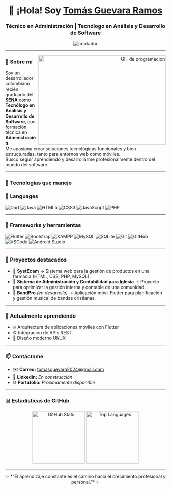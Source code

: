<h1 align="center">👋 ¡Hola! Soy <a href="#" target="_blank">Tomás Guevara Ramos</a></h1>
<h3 align="center">Técnico en Administración | Tecnólogo en Análisis y Desarrollo de Software</h3>

<p align="center">
  <img src="https://komarev.com/ghpvc/?username=TomasGuevaraRamos&label=Visitas%20al%20perfil&color=00c2ab&style=flat" alt="contador" />
</p>

---

<a target="_blank" align="right">
  <img align="right" height="280" width="400" alt="GIF de programación" src="https://media.giphy.com/media/qgQUggAC3Pfv687qPC/giphy.gif">
</a>

### 💫 Sobre mí
Soy un desarrollador colombiano recién graduado del **SENA** como **Tecnólogo en Análisis y Desarrollo de Software**, con formación técnica en **Administración**.  
Me apasiona crear soluciones tecnológicas funcionales y bien estructuradas, tanto para entornos web como móviles.  
Busco seguir aprendiendo y desarrollarme profesionalmente dentro del mundo del software.

---

### 🧠 Tecnologías que manejo

### 🔧 Languages

![Dart](https://img.shields.io/badge/Dart-%230175C2.svg?style=for-the-badge&logo=dart&logoColor=white)
![Java](https://img.shields.io/badge/java-%23ED8B00.svg?style=for-the-badge&logo=openjdk&logoColor=white)
![HTML5](https://img.shields.io/badge/html5-%23E34F26.svg?style=for-the-badge&logo=html5&logoColor=white)
![CSS3](https://img.shields.io/badge/css3-%231572B6.svg?style=for-the-badge&logo=css3&logoColor=white)
![JavaScript](https://img.shields.io/badge/JavaScript-%23323330.svg?style=for-the-badge&logo=javascript&logoColor=F7DF1E)
![PHP](https://img.shields.io/badge/PHP-%23777BB4.svg?style=for-the-badge&logo=php&logoColor=white)

---

### 🧩 Frameworks y herramientas

![Flutter](https://img.shields.io/badge/Flutter-%2302569B.svg?style=for-the-badge&logo=flutter&logoColor=white)
![Bootstrap](https://img.shields.io/badge/Bootstrap-%237952B3.svg?style=for-the-badge&logo=bootstrap&logoColor=white)
![XAMPP](https://img.shields.io/badge/XAMPP-FB7A24.svg?style=for-the-badge&logo=xampp&logoColor=white)
![MySQL](https://img.shields.io/badge/MySQL-%2300f.svg?style=for-the-badge&logo=mysql&logoColor=white)
![SQLite](https://img.shields.io/badge/SQLite-%2307405e.svg?style=for-the-badge&logo=sqlite&logoColor=white)
![Git](https://img.shields.io/badge/git-%23F05033.svg?style=for-the-badge&logo=git&logoColor=white)
![GitHub](https://img.shields.io/badge/github-%23121011.svg?style=for-the-badge&logo=github&logoColor=white)
![VSCode](https://img.shields.io/badge/VSCode-0078d7.svg?style=for-the-badge&logo=visual-studio-code&logoColor=white)
![Android Studio](https://img.shields.io/badge/Android_Studio-3DDC84.svg?style=for-the-badge&logo=android-studio&logoColor=white)

---

### 🚀 Proyectos destacados

- 💊 **SystEcam** → Sistema web para la gestión de productos en una farmacia (HTML, CSS, PHP, MySQL).  
- 💒 **Sistema de Administración y Contabilidad para Iglesia** → Proyecto para optimizar la gestión interna y contable de una comunidad.  
- 🎵 **BandPro** *(en desarrollo)* → Aplicación móvil Flutter para planificación y gestión musical de bandas cristianas.  

---

### 🌱 Actualmente aprendiendo
- 🔥 Arquitectura de aplicaciones móviles con Flutter  
- ⚙️ Integración de APIs REST  
- 🎨 Diseño moderno UI/UX  

---

### 📫 Contáctame
- ✉️ **Correo:** [tomasguevara2024@gmail.com](mailto:tomasguevara2024@gmail.com)  
- 💼 **LinkedIn:** *En construcción*  
- 🌐 **Portafolio:** *Próximamente disponible*  

---

### 📊 Estadísticas de GitHub
<p align="center">
  <img src="https://github-readme-stats.vercel.app/api?username=TomasGuevaraRamos&show_icons=true&theme=tokyonight" alt="GitHub Stats" height="165" />
  <img src="https://github-readme-stats.vercel.app/api/top-langs/?username=TomasGuevaraRamos&layout=compact&theme=tokyonight" alt="Top Languages" height="165" />
</p>

---

<p align="center">
  ✨ *“El aprendizaje constante es el camino hacia el crecimiento profesional y personal.”* ✨
</p>

